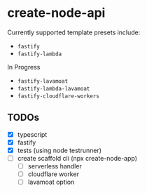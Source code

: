 # create-node-api
Currently supported template presets include:

- `fastify`
- `fastify-lambda`

In Progress
- `fastify-lavamoat`
- `fastify-lambda-lavamoat`
- `fastify-cloudflare-workers`


## TODOs
- [x] typescript
- [x] fastify
- [x] tests (using node testrunner)
- [ ] create scaffold cli (npx create-node-app)
  - [ ] serverless handler
  - [ ] cloudflare worker
  - [ ] lavamoat option
